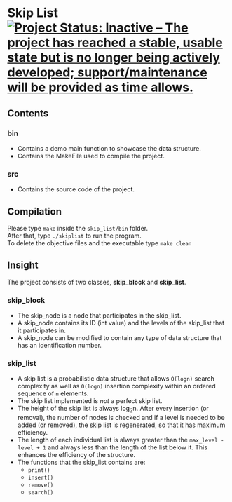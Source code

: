 # Skip List [![Project Status: Inactive – The project has reached a stable, usable state but is no longer being actively developed; support/maintenance will be provided as time allows.](https://www.repostatus.org/badges/latest/inactive.svg)](https://www.repostatus.org/#inactive)


## Contents
### bin
- Contains a demo main function to showcase the data structure.
- Contains the MakeFile used to compile the project.
### src
- Contains the source code of the project.
## Compilation
Please type `make` inside the `skip_list/bin` folder.\
After that, type `./skiplist` to run the program.\
To delete the objective files and the executable type `make clean`
## Insight
The project consists of two classes, **skip_block** and **skip_list**.
### skip_block
- The skip_node is a node that participates in the skip_list.
- A skip_node contains its ID (int value) and the levels of the skip_list that it participates in.
- A skip_node can be modified to contain any type of data structure that has an identification number.
### skip_list
- A skip list is a probabilistic data structure that allows `O(logn)` search complexity as well as `O(logn)` insertion complexity within an ordered sequence of `n` elements.
- The skip list implemented is *not* a perfect skip list.
- The height of the skip list is always log<sub>2</sub>n. After every insertion (or removal), the number of nodes is checked and if a level is needed to be added (or removed), the skip list is regenerated, so that it has maximum efficiency.
- The length of each individual list is always greater than the `max_level - level + 1` and always less than the length of the list below it. This enhances the efficiency of the structure.
- The functions that the skip_list contains are:
   - `print()`
   - `insert()`
   - `remove()`
   - `search()`
